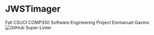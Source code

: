# JWSTimager
Fall CSUCI COMP350 Software Engineering Project
Emmanuel Gavino
![GitHub Super-Linter](https://github.com/Drew-Woodz/JWSTimager/actions/workflows/super-linter.yml/badge.svg)
